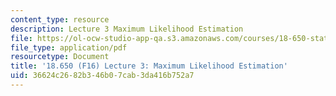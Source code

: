 ```yaml
---
content_type: resource
description: Lecture 3 Maximum Likelihood Estimation
file: https://ol-ocw-studio-app-qa.s3.amazonaws.com/courses/18-650-statistics-for-applications-fall-2016/36624c2682b346b07cab3da416b752a7_MIT18_650F16_Maximum_LE.pdf
file_type: application/pdf
resourcetype: Document
title: '18.650 (F16) Lecture 3: Maximum Likelihood Estimation'
uid: 36624c26-82b3-46b0-7cab-3da416b752a7
---
```

